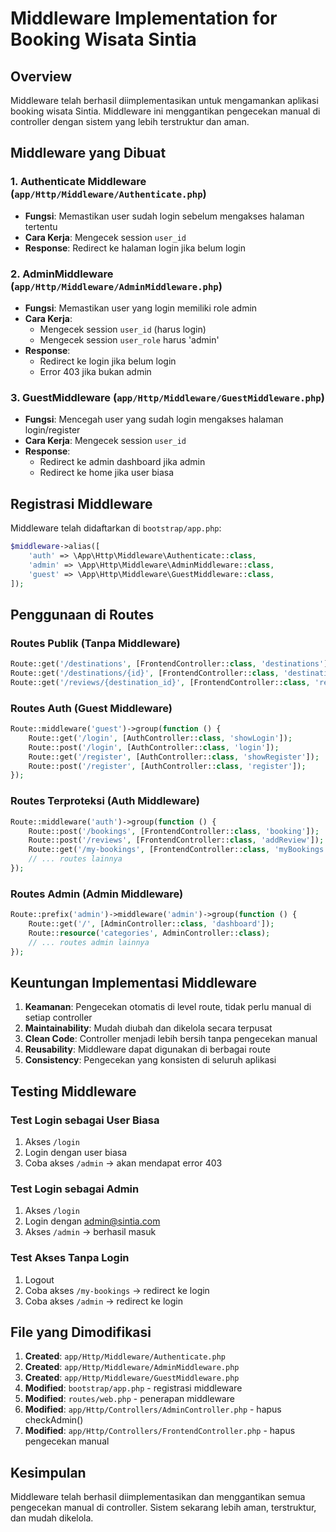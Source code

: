 # Middleware Implementation for Booking Wisata Sintia

## Overview
Middleware telah berhasil diimplementasikan untuk mengamankan aplikasi booking wisata Sintia. Middleware ini menggantikan pengecekan manual di controller dengan sistem yang lebih terstruktur dan aman.

## Middleware yang Dibuat

### 1. Authenticate Middleware (`app/Http/Middleware/Authenticate.php`)
- **Fungsi**: Memastikan user sudah login sebelum mengakses halaman tertentu
- **Cara Kerja**: Mengecek session `user_id`
- **Response**: Redirect ke halaman login jika belum login

### 2. AdminMiddleware (`app/Http/Middleware/AdminMiddleware.php`)
- **Fungsi**: Memastikan user yang login memiliki role admin
- **Cara Kerja**: 
  - Mengecek session `user_id` (harus login)
  - Mengecek session `user_role` harus 'admin'
- **Response**: 
  - Redirect ke login jika belum login
  - Error 403 jika bukan admin

### 3. GuestMiddleware (`app/Http/Middleware/GuestMiddleware.php`)
- **Fungsi**: Mencegah user yang sudah login mengakses halaman login/register
- **Cara Kerja**: Mengecek session `user_id`
- **Response**: 
  - Redirect ke admin dashboard jika admin
  - Redirect ke home jika user biasa

## Registrasi Middleware

Middleware telah didaftarkan di `bootstrap/app.php`:

```php
$middleware->alias([
    'auth' => \App\Http\Middleware\Authenticate::class,
    'admin' => \App\Http\Middleware\AdminMiddleware::class,
    'guest' => \App\Http\Middleware\GuestMiddleware::class,
]);
```

## Penggunaan di Routes

### Routes Publik (Tanpa Middleware)
```php
Route::get('/destinations', [FrontendController::class, 'destinations']);
Route::get('/destinations/{id}', [FrontendController::class, 'destinationDetail']);
Route::get('/reviews/{destination_id}', [FrontendController::class, 'reviews']);
```

### Routes Auth (Guest Middleware)
```php
Route::middleware('guest')->group(function () {
    Route::get('/login', [AuthController::class, 'showLogin']);
    Route::post('/login', [AuthController::class, 'login']);
    Route::get('/register', [AuthController::class, 'showRegister']);
    Route::post('/register', [AuthController::class, 'register']);
});
```

### Routes Terproteksi (Auth Middleware)
```php
Route::middleware('auth')->group(function () {
    Route::post('/bookings', [FrontendController::class, 'booking']);
    Route::post('/reviews', [FrontendController::class, 'addReview']);
    Route::get('/my-bookings', [FrontendController::class, 'myBookings']);
    // ... routes lainnya
});
```

### Routes Admin (Admin Middleware)
```php
Route::prefix('admin')->middleware('admin')->group(function () {
    Route::get('/', [AdminController::class, 'dashboard']);
    Route::resource('categories', AdminController::class);
    // ... routes admin lainnya
});
```

## Keuntungan Implementasi Middleware

1. **Keamanan**: Pengecekan otomatis di level route, tidak perlu manual di setiap controller
2. **Maintainability**: Mudah diubah dan dikelola secara terpusat
3. **Clean Code**: Controller menjadi lebih bersih tanpa pengecekan manual
4. **Reusability**: Middleware dapat digunakan di berbagai route
5. **Consistency**: Pengecekan yang konsisten di seluruh aplikasi

## Testing Middleware

### Test Login sebagai User Biasa
1. Akses `/login`
2. Login dengan user biasa
3. Coba akses `/admin` → akan mendapat error 403

### Test Login sebagai Admin
1. Akses `/login`
2. Login dengan admin@sintia.com
3. Akses `/admin` → berhasil masuk

### Test Akses Tanpa Login
1. Logout
2. Coba akses `/my-bookings` → redirect ke login
3. Coba akses `/admin` → redirect ke login

## File yang Dimodifikasi

1. **Created**: `app/Http/Middleware/Authenticate.php`
2. **Created**: `app/Http/Middleware/AdminMiddleware.php`
3. **Created**: `app/Http/Middleware/GuestMiddleware.php`
4. **Modified**: `bootstrap/app.php` - registrasi middleware
5. **Modified**: `routes/web.php` - penerapan middleware
6. **Modified**: `app/Http/Controllers/AdminController.php` - hapus checkAdmin()
7. **Modified**: `app/Http/Controllers/FrontendController.php` - hapus pengecekan manual

## Kesimpulan

Middleware telah berhasil diimplementasikan dan menggantikan semua pengecekan manual di controller. Sistem sekarang lebih aman, terstruktur, dan mudah dikelola. 